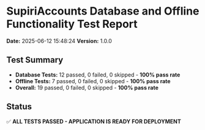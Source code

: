 # SupiriAccounts Database and Offline Functionality Test Report

**Date:** 2025-06-12 15:48:24
**Version:** 1.0.0

## Test Summary

- **Database Tests:** 12 passed, 0 failed, 0 skipped - **100% pass rate**
- **Offline Tests:** 7 passed, 0 failed, 0 skipped - **100% pass rate**
- **Overall:** 19 passed, 0 failed, 0 skipped - **100% pass rate**

## Status

✅ **ALL TESTS PASSED - APPLICATION IS READY FOR DEPLOYMENT**

